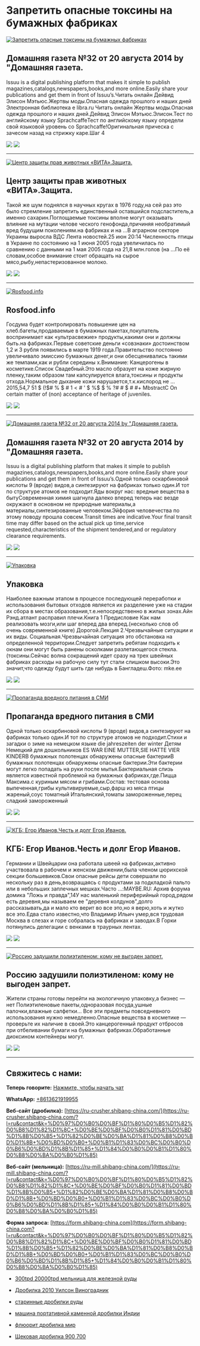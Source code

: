 # Запретить опасные токсины на бумажных фабриках

<a href="https://swt.shibang-china.com/?l=ru&img&k=%D0%97%D0%B0%D0%BF%D1%80%D0%B5%D1%82%D0%B8%D1%82%D1%8C+%D0%BE%D0%BF%D0%B0%D1%81%D0%BD%D1%8B%D0%B5+%D1%82%D0%BE%D0%BA%D1%81%D0%B8%D0%BD%D1%8B+%D0%BD%D0%B0+%D0%B1%D1%83%D0%BC%D0%B0%D0%B6%D0%BD%D1%8B%D1%85+%D1%84%D0%B0%D0%B1%D1%80%D0%B8%D0%BA%D0%B0%D1%85" target="_blank">![Запретить опасные токсины на бумажных фабриках](http://static.shibang-china.com/all-800x300/895.jpg)</a>

## Домашняя газета №32 от 20 августа 2014 by &quot;Домашняя газета.
Issuu is a digital publishing platform that makes it simple to publish magazines,catalogs,newspapers,books,and more online.Easily share your publications and get them in front of Issuu’s.Читать онлайн Дейвид Элисон Мэтьюс.Жертвы моды.Опасная одежда прошлого и наших дней Электронная библиотека e libra.ru Читать онлайн Жертвы моды.Опасная одежда прошлого и наших дней.Дейвид Элисон Мэтьюс.Элисон.Тест по английскому языку SprachcaffeТест по английскому языку определи свой языковой уровень со Sprachcaffe!Оригинальная прическа с зачесом назад на стрижку каре.Шаг 4


<a href="https://whatsapp.shibangsoft.com/WhatsApp.php" target="_blank" title="WhatsApp">![](http://static.shibang-china.com/icon/whatsapp.png)</a> <a href="https://swt.shibang-china.com/?l=ru&icon&k=%D0%97%D0%B0%D0%BF%D1%80%D0%B5%D1%82%D0%B8%D1%82%D1%8C+%D0%BE%D0%BF%D0%B0%D1%81%D0%BD%D1%8B%D0%B5+%D1%82%D0%BE%D0%BA%D1%81%D0%B8%D0%BD%D1%8B+%D0%BD%D0%B0+%D0%B1%D1%83%D0%BC%D0%B0%D0%B6%D0%BD%D1%8B%D1%85+%D1%84%D0%B0%D0%B1%D1%80%D0%B8%D0%BA%D0%B0%D1%85" target="_blank">![](http://static.shibang-china.com/icon/chat-ru.png)</a>

---

<a href="https://swt.shibang-china.com/?l=ru&img&k=%D0%97%D0%B0%D0%BF%D1%80%D0%B5%D1%82%D0%B8%D1%82%D1%8C+%D0%BE%D0%BF%D0%B0%D1%81%D0%BD%D1%8B%D0%B5+%D1%82%D0%BE%D0%BA%D1%81%D0%B8%D0%BD%D1%8B+%D0%BD%D0%B0+%D0%B1%D1%83%D0%BC%D0%B0%D0%B6%D0%BD%D1%8B%D1%85+%D1%84%D0%B0%D0%B1%D1%80%D0%B8%D0%BA%D0%B0%D1%85" target="_blank">![Центр защиты прав животных &#171;ВИТА&#187;.Защита.](http://static.shibang-china.com/all-800x300/436.jpg)</a>

## Центр защиты прав животных &#171;ВИТА&#187;.Защита.
Такой же шум поднялся в научных кругах в 1976 году,на сей раз это было стремление запретить единственный оставшийся подсластитель,а именно сахарин.Поглощаемые токсины вполне могут оказывать влияние на мутации челове ческого генофонда,причиняя необратимый вред будущим поколениям.на фабриках и на …В аграрном секторе Украины выросла ВДС Лента новостей.25 июн 20:14 Численность птицы в Украине по состоянию на 1 июня 2005 года увеличилась по сравнению с данными на 1 мая 2005 года на 21,8 млн.голов (на …По её словам,особое внимание стоит обращать на сырое мясо,рыбу,непастеризованное молоко.


<a href="https://whatsapp.shibangsoft.com/WhatsApp.php" target="_blank" title="WhatsApp">![](http://static.shibang-china.com/icon/whatsapp.png)</a> <a href="https://swt.shibang-china.com/?l=ru&icon&k=%D0%97%D0%B0%D0%BF%D1%80%D0%B5%D1%82%D0%B8%D1%82%D1%8C+%D0%BE%D0%BF%D0%B0%D1%81%D0%BD%D1%8B%D0%B5+%D1%82%D0%BE%D0%BA%D1%81%D0%B8%D0%BD%D1%8B+%D0%BD%D0%B0+%D0%B1%D1%83%D0%BC%D0%B0%D0%B6%D0%BD%D1%8B%D1%85+%D1%84%D0%B0%D0%B1%D1%80%D0%B8%D0%BA%D0%B0%D1%85" target="_blank">![](http://static.shibang-china.com/icon/chat-ru.png)</a>

---

<a href="https://swt.shibang-china.com/?l=ru&img&k=%D0%97%D0%B0%D0%BF%D1%80%D0%B5%D1%82%D0%B8%D1%82%D1%8C+%D0%BE%D0%BF%D0%B0%D1%81%D0%BD%D1%8B%D0%B5+%D1%82%D0%BE%D0%BA%D1%81%D0%B8%D0%BD%D1%8B+%D0%BD%D0%B0+%D0%B1%D1%83%D0%BC%D0%B0%D0%B6%D0%BD%D1%8B%D1%85+%D1%84%D0%B0%D0%B1%D1%80%D0%B8%D0%BA%D0%B0%D1%85" target="_blank">![Rosfood.info](http://static.shibang-china.com/all-800x300/1254.jpg)</a>

## Rosfood.info
Госдума будет контролировать повышение цен на хлеб.багеты,продаваемые в бумажных пакетах,покупатель воспринимает как &#171;ультрасвежие&#187; продукты,какими они и должны быть.на фабриках.Первые советские деньги &#171;совзнаки&#187; достоинством 1,2 и 3 рубля появились в марте 1919 года.Правительство постоянно увеличивало эмиссию бумажных денег,и они обесценивались такими же темпами,как и рубли середины х.Внимание: Канцерогены в косметике.Список Свадебный.Это масло образует на коже жирную пленку,таким образом там капсулируется влага,токсины и продукты отхода.Нормальное дыхание кожи нарушается,т.к.кислород не … 2015,54,7 51 $ (!$# % $ # 1 &lt; # ' $ %$ $ % ?# # $ # #+ MbstractC On certain matter of (non) acceptance of heritage of juveniles.


<a href="https://whatsapp.shibangsoft.com/WhatsApp.php" target="_blank" title="WhatsApp">![](http://static.shibang-china.com/icon/whatsapp.png)</a> <a href="https://swt.shibang-china.com/?l=ru&icon&k=%D0%97%D0%B0%D0%BF%D1%80%D0%B5%D1%82%D0%B8%D1%82%D1%8C+%D0%BE%D0%BF%D0%B0%D1%81%D0%BD%D1%8B%D0%B5+%D1%82%D0%BE%D0%BA%D1%81%D0%B8%D0%BD%D1%8B+%D0%BD%D0%B0+%D0%B1%D1%83%D0%BC%D0%B0%D0%B6%D0%BD%D1%8B%D1%85+%D1%84%D0%B0%D0%B1%D1%80%D0%B8%D0%BA%D0%B0%D1%85" target="_blank">![](http://static.shibang-china.com/icon/chat-ru.png)</a>

---

<a href="https://swt.shibang-china.com/?l=ru&img&k=%D0%97%D0%B0%D0%BF%D1%80%D0%B5%D1%82%D0%B8%D1%82%D1%8C+%D0%BE%D0%BF%D0%B0%D1%81%D0%BD%D1%8B%D0%B5+%D1%82%D0%BE%D0%BA%D1%81%D0%B8%D0%BD%D1%8B+%D0%BD%D0%B0+%D0%B1%D1%83%D0%BC%D0%B0%D0%B6%D0%BD%D1%8B%D1%85+%D1%84%D0%B0%D0%B1%D1%80%D0%B8%D0%BA%D0%B0%D1%85" target="_blank">![Домашняя газета №32 от 20 августа 2014 by &quot;Домашняя газета.](http://static.shibang-china.com/all-800x300/817.jpg)</a>

## Домашняя газета №32 от 20 августа 2014 by &quot;Домашняя газета.
Issuu is a digital publishing platform that makes it simple to publish magazines,catalogs,newspapers,books,and more online.Easily share your publications and get them in front of Issuu’s.Одной только оскарбиновой кислоты 9 (вроде) видов,а синтезируют на фабриках только один.И тот по структуре атомов не подходит.Яды вокруг нас: вредные вещества в бытуСовременная химия шагнула далеко вперед теперь нас везде окружают в основном не природные материалы,а материалы,синтезированные человеком.Эйфория человечества по этому поводу прошла совсем.Transit times are indicative.Your final transit time may differ based on the actual pick up time,service requested,characteristics of the shipment tendered,and or regulatory clearance requirements.


<a href="https://whatsapp.shibangsoft.com/WhatsApp.php" target="_blank" title="WhatsApp">![](http://static.shibang-china.com/icon/whatsapp.png)</a> <a href="https://swt.shibang-china.com/?l=ru&icon&k=%D0%97%D0%B0%D0%BF%D1%80%D0%B5%D1%82%D0%B8%D1%82%D1%8C+%D0%BE%D0%BF%D0%B0%D1%81%D0%BD%D1%8B%D0%B5+%D1%82%D0%BE%D0%BA%D1%81%D0%B8%D0%BD%D1%8B+%D0%BD%D0%B0+%D0%B1%D1%83%D0%BC%D0%B0%D0%B6%D0%BD%D1%8B%D1%85+%D1%84%D0%B0%D0%B1%D1%80%D0%B8%D0%BA%D0%B0%D1%85" target="_blank">![](http://static.shibang-china.com/icon/chat-ru.png)</a>

---

<a href="https://swt.shibang-china.com/?l=ru&img&k=%D0%97%D0%B0%D0%BF%D1%80%D0%B5%D1%82%D0%B8%D1%82%D1%8C+%D0%BE%D0%BF%D0%B0%D1%81%D0%BD%D1%8B%D0%B5+%D1%82%D0%BE%D0%BA%D1%81%D0%B8%D0%BD%D1%8B+%D0%BD%D0%B0+%D0%B1%D1%83%D0%BC%D0%B0%D0%B6%D0%BD%D1%8B%D1%85+%D1%84%D0%B0%D0%B1%D1%80%D0%B8%D0%BA%D0%B0%D1%85" target="_blank">![Упаковка](http://static.shibang-china.com/all-800x300/1024.jpg)</a>

## Упаковка
Наиболее важным этапом в процессе последующей переработки и использования бытовых отходов является их разделение уже на стадии их сбора в местах образования,т.е.непосредственно в жилых зонах.Айн Рэнд.aтлант расправил плечи.Книга 1 Предисловие Как нам реализовать мозги,или шаг вперед два вперед.(несколько слов об очень современной книге) Дорогой.Лекция 2.Чрезвычайные ситуации и их виды. Социальная.Чрезвычайная ситуация это обстановка на определенной территории.Следует запретить ребятам подходить к окнам они могут быть ранены осколками разлетающегося стекла.(токсины.Сейчас волна сокращений идет сразу на трех швейных фабриках расходы на рабочую силу тут стали слишком высоки.Это значит,что одежду будут шить где нибудь в Бангладеш.Фото: mke.ee


<a href="https://whatsapp.shibangsoft.com/WhatsApp.php" target="_blank" title="WhatsApp">![](http://static.shibang-china.com/icon/whatsapp.png)</a> <a href="https://swt.shibang-china.com/?l=ru&icon&k=%D0%97%D0%B0%D0%BF%D1%80%D0%B5%D1%82%D0%B8%D1%82%D1%8C+%D0%BE%D0%BF%D0%B0%D1%81%D0%BD%D1%8B%D0%B5+%D1%82%D0%BE%D0%BA%D1%81%D0%B8%D0%BD%D1%8B+%D0%BD%D0%B0+%D0%B1%D1%83%D0%BC%D0%B0%D0%B6%D0%BD%D1%8B%D1%85+%D1%84%D0%B0%D0%B1%D1%80%D0%B8%D0%BA%D0%B0%D1%85" target="_blank">![](http://static.shibang-china.com/icon/chat-ru.png)</a>

---

<a href="https://swt.shibang-china.com/?l=ru&img&k=%D0%97%D0%B0%D0%BF%D1%80%D0%B5%D1%82%D0%B8%D1%82%D1%8C+%D0%BE%D0%BF%D0%B0%D1%81%D0%BD%D1%8B%D0%B5+%D1%82%D0%BE%D0%BA%D1%81%D0%B8%D0%BD%D1%8B+%D0%BD%D0%B0+%D0%B1%D1%83%D0%BC%D0%B0%D0%B6%D0%BD%D1%8B%D1%85+%D1%84%D0%B0%D0%B1%D1%80%D0%B8%D0%BA%D0%B0%D1%85" target="_blank">![Пропаганда вредного питания в СМИ](http://static.shibang-china.com/all-800x300/28.jpg)</a>

## Пропаганда вредного питания в СМИ
Одной только оскарбиновой кислоты 9 (вроде) видов,а синтезируют на фабриках только один.И тот по структуре атомов не подходит.Стихи и загадки о зиме на немецком языке die jahreszeiten der winter Детям Немецкий для дошкольников ES WAR EINE MUTTER,SIE HATTE VIER KINDERВ бумажных полотенцах обнаружены опасные бактерииВ бумажных полотенцах обнаружены опасные бактерии.Эти бактерии могут легко попадать на руки после мытья.Бактериальная слизь является известной проблемой на бумажных фабриках,где.Пицца Максима.с куриным мясом и грибами.Состав: тестовая основа выпеченная,грибы культивируемые,сыр,фарш из мяса птицы жареный,соус томатный Итальянский,томаты замороженные,перец сладкий замороженный


<a href="https://whatsapp.shibangsoft.com/WhatsApp.php" target="_blank" title="WhatsApp">![](http://static.shibang-china.com/icon/whatsapp.png)</a> <a href="https://swt.shibang-china.com/?l=ru&icon&k=%D0%97%D0%B0%D0%BF%D1%80%D0%B5%D1%82%D0%B8%D1%82%D1%8C+%D0%BE%D0%BF%D0%B0%D1%81%D0%BD%D1%8B%D0%B5+%D1%82%D0%BE%D0%BA%D1%81%D0%B8%D0%BD%D1%8B+%D0%BD%D0%B0+%D0%B1%D1%83%D0%BC%D0%B0%D0%B6%D0%BD%D1%8B%D1%85+%D1%84%D0%B0%D0%B1%D1%80%D0%B8%D0%BA%D0%B0%D1%85" target="_blank">![](http://static.shibang-china.com/icon/chat-ru.png)</a>

---

<a href="https://swt.shibang-china.com/?l=ru&img&k=%D0%97%D0%B0%D0%BF%D1%80%D0%B5%D1%82%D0%B8%D1%82%D1%8C+%D0%BE%D0%BF%D0%B0%D1%81%D0%BD%D1%8B%D0%B5+%D1%82%D0%BE%D0%BA%D1%81%D0%B8%D0%BD%D1%8B+%D0%BD%D0%B0+%D0%B1%D1%83%D0%BC%D0%B0%D0%B6%D0%BD%D1%8B%D1%85+%D1%84%D0%B0%D0%B1%D1%80%D0%B8%D0%BA%D0%B0%D1%85" target="_blank">![КГБ: Егор Иванов.Честь и долг Егор Иванов.](http://static.shibang-china.com/all-800x300/417.jpg)</a>

## КГБ: Егор Иванов.Честь и долг Егор Иванов.
Германии и Швейцарии она работала швеей на фабриках,активно участвовала в рабочем и женском движении,была членом цюрихской секции большевиков.Свои опасные рейсы дети совершали по нескольку раз в день,возвращаясь с продуктами за подкладкой пальто или в небольших заплечных мешках.Часто …:MAYBE.RU: Архив форума домика &quot;Ложь и правда&quot;,14У нас маленький периферийный город,рядом есть деревня,мы называем ее &quot;деревня колдунов&quot;,долго рассказывать,да и мало кто верит во все это,но я верю,хоть и жутко все это.Едва стало известно,что Владимир Ильич умер,вся трудовая Москва в слезах и горе собралась на фабриках и заводах.В Горки потянулись делегации с венками в траурных лентах.


<a href="https://whatsapp.shibangsoft.com/WhatsApp.php" target="_blank" title="WhatsApp">![](http://static.shibang-china.com/icon/whatsapp.png)</a> <a href="https://swt.shibang-china.com/?l=ru&icon&k=%D0%97%D0%B0%D0%BF%D1%80%D0%B5%D1%82%D0%B8%D1%82%D1%8C+%D0%BE%D0%BF%D0%B0%D1%81%D0%BD%D1%8B%D0%B5+%D1%82%D0%BE%D0%BA%D1%81%D0%B8%D0%BD%D1%8B+%D0%BD%D0%B0+%D0%B1%D1%83%D0%BC%D0%B0%D0%B6%D0%BD%D1%8B%D1%85+%D1%84%D0%B0%D0%B1%D1%80%D0%B8%D0%BA%D0%B0%D1%85" target="_blank">![](http://static.shibang-china.com/icon/chat-ru.png)</a>

---

<a href="https://swt.shibang-china.com/?l=ru&img&k=%D0%97%D0%B0%D0%BF%D1%80%D0%B5%D1%82%D0%B8%D1%82%D1%8C+%D0%BE%D0%BF%D0%B0%D1%81%D0%BD%D1%8B%D0%B5+%D1%82%D0%BE%D0%BA%D1%81%D0%B8%D0%BD%D1%8B+%D0%BD%D0%B0+%D0%B1%D1%83%D0%BC%D0%B0%D0%B6%D0%BD%D1%8B%D1%85+%D1%84%D0%B0%D0%B1%D1%80%D0%B8%D0%BA%D0%B0%D1%85" target="_blank">![Россию задушили полиэтиленом: кому не выгоден запрет.](http://static.shibang-china.com/all-800x300/475.jpg)</a>

## Россию задушили полиэтиленом: кому не выгоден запрет.
Жители страны готовы перейти на экологичную упаковку,а бизнес — нет Полиэтиленовые пакеты,одноразовая посуда,ушные палочки,влажные салфетки… Все эти предметы повседневного использования нужно немедленно.Опасные вещества в косметике — проверьте их наличие в своей.Это канцерогенный продукт отбросов при отбеливании бумаги на бумажных фабриках.Обработанные диоксином контейнеры могут.

<a href="https://whatsapp.shibangsoft.com/WhatsApp.php" target="_blank" title="WhatsApp">![](http://static.shibang-china.com/icon/whatsapp.png)</a> <a href="https://swt.shibang-china.com/?l=ru&icon&k=%D0%97%D0%B0%D0%BF%D1%80%D0%B5%D1%82%D0%B8%D1%82%D1%8C+%D0%BE%D0%BF%D0%B0%D1%81%D0%BD%D1%8B%D0%B5+%D1%82%D0%BE%D0%BA%D1%81%D0%B8%D0%BD%D1%8B+%D0%BD%D0%B0+%D0%B1%D1%83%D0%BC%D0%B0%D0%B6%D0%BD%D1%8B%D1%85+%D1%84%D0%B0%D0%B1%D1%80%D0%B8%D0%BA%D0%B0%D1%85" target="_blank">![](http://static.shibang-china.com/icon/chat-ru.png)</a>

---
## Свяжитесь с нами:

**Теперь говорите:** [Нажмите, чтобы начать чат](https://swt.shibang-china.com?l=ru&contact&k=%D0%97%D0%B0%D0%BF%D1%80%D0%B5%D1%82%D0%B8%D1%82%D1%8C+%D0%BE%D0%BF%D0%B0%D1%81%D0%BD%D1%8B%D0%B5+%D1%82%D0%BE%D0%BA%D1%81%D0%B8%D0%BD%D1%8B+%D0%BD%D0%B0+%D0%B1%D1%83%D0%BC%D0%B0%D0%B6%D0%BD%D1%8B%D1%85+%D1%84%D0%B0%D0%B1%D1%80%D0%B8%D0%BA%D0%B0%D1%85)

**WhatsApp:**  [+8613621919955](https://whatsapp.shibangsoft.com/WhatsApp.php)

**Веб-сайт (дробилка):** [https://ru-crusher.shibang-china.com/](https://ru-crusher.shibang-china.com/?l=ru&contact&k=%D0%97%D0%B0%D0%BF%D1%80%D0%B5%D1%82%D0%B8%D1%82%D1%8C+%D0%BE%D0%BF%D0%B0%D1%81%D0%BD%D1%8B%D0%B5+%D1%82%D0%BE%D0%BA%D1%81%D0%B8%D0%BD%D1%8B+%D0%BD%D0%B0+%D0%B1%D1%83%D0%BC%D0%B0%D0%B6%D0%BD%D1%8B%D1%85+%D1%84%D0%B0%D0%B1%D1%80%D0%B8%D0%BA%D0%B0%D1%85)

**Веб-сайт (мельница):** [https://ru-mill.shibang-china.com/](https://ru-mill.shibang-china.com/?l=ru&contact&k=%D0%97%D0%B0%D0%BF%D1%80%D0%B5%D1%82%D0%B8%D1%82%D1%8C+%D0%BE%D0%BF%D0%B0%D1%81%D0%BD%D1%8B%D0%B5+%D1%82%D0%BE%D0%BA%D1%81%D0%B8%D0%BD%D1%8B+%D0%BD%D0%B0+%D0%B1%D1%83%D0%BC%D0%B0%D0%B6%D0%BD%D1%8B%D1%85+%D1%84%D0%B0%D0%B1%D1%80%D0%B8%D0%BA%D0%B0%D1%85)

**Форма запроса:** [https://form.shibang-china.com](https://form.shibang-china.com?l=ru&contact&k=%D0%97%D0%B0%D0%BF%D1%80%D0%B5%D1%82%D0%B8%D1%82%D1%8C+%D0%BE%D0%BF%D0%B0%D1%81%D0%BD%D1%8B%D0%B5+%D1%82%D0%BE%D0%BA%D1%81%D0%B8%D0%BD%D1%8B+%D0%BD%D0%B0+%D0%B1%D1%83%D0%BC%D0%B0%D0%B6%D0%BD%D1%8B%D1%85+%D1%84%D0%B0%D0%B1%D1%80%D0%B8%D0%BA%D0%B0%D1%85)

* [300tpd 20000tpd мельница для железной руды](../124/300tpd%2020000tpd%20%D0%BC%D0%B5%D0%BB%D1%8C%D0%BD%D0%B8%D1%86%D0%B0%20%D0%B4%D0%BB%D1%8F%20%D0%B6%D0%B5%D0%BB%D0%B5%D0%B7%D0%BD%D0%BE%D0%B9%20%D1%80%D1%83%D0%B4%D1%8B.md)

* [Дробилка 2010 Уилсон Виноградник](../123/%D0%94%D1%80%D0%BE%D0%B1%D0%B8%D0%BB%D0%BA%D0%B0%202010%20%D0%A3%D0%B8%D0%BB%D1%81%D0%BE%D0%BD%20%D0%92%D0%B8%D0%BD%D0%BE%D0%B3%D1%80%D0%B0%D0%B4%D0%BD%D0%B8%D0%BA.md)

* [старинные дробилки руды](../123/%D1%81%D1%82%D0%B0%D1%80%D0%B8%D0%BD%D0%BD%D1%8B%D0%B5%20%D0%B4%D1%80%D0%BE%D0%B1%D0%B8%D0%BB%D0%BA%D0%B8%20%D1%80%D1%83%D0%B4%D1%8B.md)

* [машина портативной каменной дробилки Индии](../125/%D0%BC%D0%B0%D1%88%D0%B8%D0%BD%D0%B0%20%D0%BF%D0%BE%D1%80%D1%82%D0%B0%D1%82%D0%B8%D0%B2%D0%BD%D0%BE%D0%B9%20%D0%BA%D0%B0%D0%BC%D0%B5%D0%BD%D0%BD%D0%BE%D0%B9%20%D0%B4%D1%80%D0%BE%D0%B1%D0%B8%D0%BB%D0%BA%D0%B8%20%D0%98%D0%BD%D0%B4%D0%B8%D0%B8.md)

* [флюорит дробилка мир](../123/%D1%84%D0%BB%D1%8E%D0%BE%D1%80%D0%B8%D1%82%20%D0%B4%D1%80%D0%BE%D0%B1%D0%B8%D0%BB%D0%BA%D0%B0%20%D0%BC%D0%B8%D1%80.md)

* [Щековая дробилка 900 700](../125/%D0%A9%D0%B5%D0%BA%D0%BE%D0%B2%D0%B0%D1%8F%20%D0%B4%D1%80%D0%BE%D0%B1%D0%B8%D0%BB%D0%BA%D0%B0%20900%20700.md)